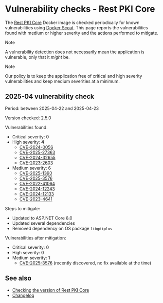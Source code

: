 ﻿# Vulnerability checks - Rest PKI Core

The [Rest PKI Core](../index.md) Docker image is checked periodically for known vulnerabilities using [Docker Scout](https://docs.docker.com/scout/). This page reports
the vulnerabilities found with medium or higher severity and the actions performed to mitigate.

> [!NOTE]
> A vulnerability detection does not necessarily mean the application is vulnerable, only that it *might* be.

> [!NOTE]
> Our policy is to keep the application free of critical and high severity vulnerabilities and keep medium severities at a minimum.

<a name="check-2025-04">

## 2025-04 vulnerability check

Period: between 2025-04-22 and 2025-04-23

Version checked: 2.5.0

Vulnerabilities found:

* Critical severity: 0
* High severity: **4**
  * [CVE-2024-0056](https://scout.docker.com/vulnerabilities/id/CVE-2024-0056/org/lacunasoftware?s=github&n=System.Data.SqlClient&t=nuget&vr=%3C4.8.6&utm_source=hub&utm_medium=ExternalLink)
  * [CVE-2025-27363](https://scout.docker.com/v/CVE-2025-27363?s=debian&n=freetype&ns=debian&t=deb&osn=debian&osv=11&vr=%3C2.10.4%2Bdfsg-1%2Bdeb11u2&utm_source=hub&utm_medium=ExternalLink)
  * [CVE-2024-32655](https://scout.docker.com/v/CVE-2024-32655?s=github&n=Npgsql&t=nuget&vr=%3E%3D6.0.0%2C%3C6.0.11&utm_source=hub&utm_medium=ExternalLink)
  * [CVE-2023-2603](https://scout.docker.com/v/CVE-2023-2603?s=debian&n=libcap2&ns=debian&t=deb&osn=debian&osv=11&vr=%3C1%3A2.44-1%2Bdeb11u1&utm_source=hub&utm_medium=ExternalLink)
* Medium severity: 6
  * [CVE-2025-1390](https://scout.docker.com/v/CVE-2025-1390?s=debian&n=libcap2&ns=debian&t=deb&osn=debian&osv=11&vr=%3C1%3A2.44-1%2Bdeb11u1&utm_source=hub&utm_medium=ExternalLink)
  * [CVE-2025-3576](https://scout.docker.com/v/CVE-2025-3576?s=debian&n=krb5&ns=debian&t=deb&osn=debian&osv=11&vr=%3E%3D1.18.3-6%2Bdeb11u5&utm_source=hub&utm_medium=ExternalLink)
  * [CVE-2022-41064](https://scout.docker.com/v/CVE-2022-41064?s=github&n=System.Data.SqlClient&t=nuget&vr=%3C%3D4.8.4&utm_source=hub&utm_medium=ExternalLink)
  * [CVE-2024-12243](https://scout.docker.com/v/CVE-2024-12243?s=debian&n=gnutls28&ns=debian&t=deb&osn=debian&osv=11&vr=%3C3.7.1-5%2Bdeb11u7&utm_source=hub&utm_medium=ExternalLink)
  * [CVE-2024-12133](https://scout.docker.com/v/CVE-2024-12133?s=debian&n=libtasn1-6&ns=debian&t=deb&osn=debian&osv=11&vr=%3C4.16.0-2%2Bdeb11u2&utm_source=hub&utm_medium=ExternalLink)
  * [CVE-2023-4641](https://scout.docker.com/v/CVE-2023-4641?s=debian&n=shadow&ns=debian&t=deb&osn=debian&osv=11&vr=%3C1%3A4.8.1-1%2Bdeb11u1&utm_source=hub&utm_medium=ExternalLink)

Steps to mitigate:

* Updated to ASP.NET Core 8.0
* Updated several dependencies
* Removed dependency on OS package `libgdiplus`

Vulnerabilities after mitigation:

* Critical severity: 0
* High severity: 0
* Medium severity: 1
  * [CVE-2025-3576](https://scout.docker.com/v/CVE-2025-3576?s=debian&n=krb5&ns=debian&t=deb&osn=debian&osv=12&vr=%3E%3D1.20.1-2%2Bdeb12u2&utm_source=hub&utm_medium=ExternalLink) (recently discovered, no fix available at the time)

## See also

* [Checking the version of Rest PKI Core](check-version.md)
* [Changelog](../changelog.md)
